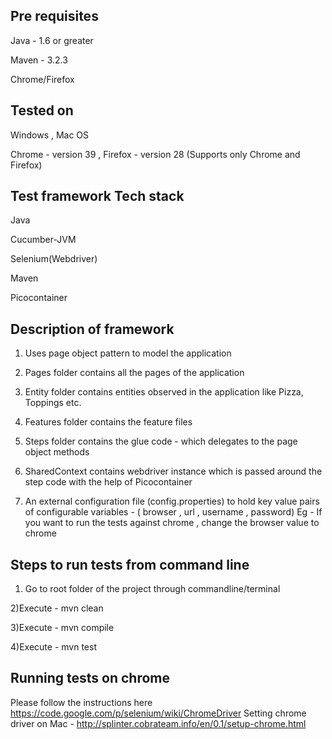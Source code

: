 Pre requisites
---------------

Java - 1.6 or greater

Maven - 3.2.3

Chrome/Firefox

Tested on
----------

Windows , Mac OS

Chrome - version 39 , Firefox - version 28 (Supports only Chrome and Firefox)


Test framework Tech stack
---------------------------

Java

Cucumber-JVM

Selenium(Webdriver)

Maven

Picocontainer

Description of framework
--------------------------

1) Uses page object pattern to model the application

2) Pages folder contains all the pages of the application

3) Entity folder contains entities observed in the application like Pizza, Toppings etc.

4) Features folder contains the feature files

5) Steps folder contains the glue code - which delegates to the page object methods

6) SharedContext contains webdriver instance which is passed around the step code with the help of Picocontainer 

7) An external configuration file (config.properties) to hold key value pairs of configurable variables - ( browser , url , username , password)
	Eg -  If you want to run the tests against chrome , change the browser value to chrome
	

Steps to run tests from command line
-------------------------------------

1) Go to root folder of the project through commandline/terminal

2)Execute - mvn clean

3)Execute - mvn compile 

4)Execute - mvn test 


Running tests on chrome
---------------------------

Please follow the instructions here  
https://code.google.com/p/selenium/wiki/ChromeDriver
Setting chrome driver on Mac - http://splinter.cobrateam.info/en/0.1/setup-chrome.html